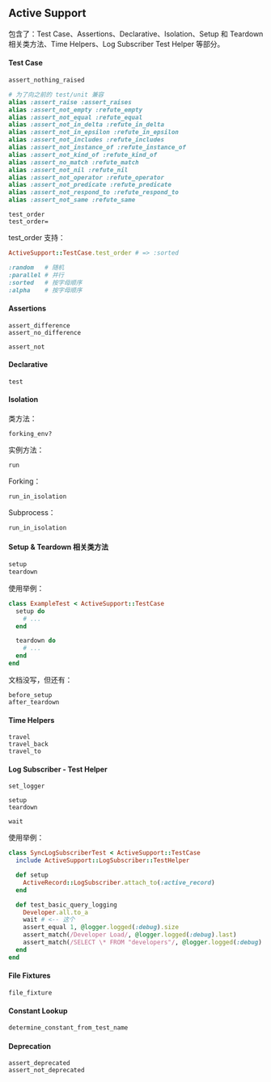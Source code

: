## Active Support

包含了：Test Case、Assertions、Declarative、Isolation、Setup 和 Teardown 相关类方法、Time Helpers、Log Subscriber Test Helper 等部分。

#### Test Case

```ruby
assert_nothing_raised

# 为了向之前的 test/unit 兼容
alias :assert_raise :assert_raises
alias :assert_not_empty :refute_empty
alias :assert_not_equal :refute_equal
alias :assert_not_in_delta :refute_in_delta
alias :assert_not_in_epsilon :refute_in_epsilon
alias :assert_not_includes :refute_includes
alias :assert_not_instance_of :refute_instance_of
alias :assert_not_kind_of :refute_kind_of
alias :assert_no_match :refute_match
alias :assert_not_nil :refute_nil
alias :assert_not_operator :refute_operator
alias :assert_not_predicate :refute_predicate
alias :assert_not_respond_to :refute_respond_to
alias :assert_not_same :refute_same
```

```
test_order
test_order=
```

test_order 支持：

```ruby
ActiveSupport::TestCase.test_order # => :sorted

:random   # 随机
:parallel # 并行
:sorted   # 按字母顺序
:alpha    # 按字母顺序
```

#### Assertions

```
assert_difference
assert_no_difference

assert_not
```

#### Declarative

```
test
```

#### Isolation

类方法：

```
forking_env?
```

实例方法：

```
run
```

Forking：

```
run_in_isolation
```

Subprocess：

```
run_in_isolation
```

#### Setup & Teardown 相关类方法

```ruby
setup
teardown
```

使用举例：

```ruby
class ExampleTest < ActiveSupport::TestCase
  setup do
    # ...
  end

  teardown do
    # ...
  end
end
```

文档没写，但还有：

```
before_setup
after_teardown
```

#### Time Helpers

```
travel
travel_back
travel_to
```

#### Log Subscriber - Test Helper

```
set_logger

setup
teardown

wait
```

使用举例：

```ruby
class SyncLogSubscriberTest < ActiveSupport::TestCase
  include ActiveSupport::LogSubscriber::TestHelper

  def setup
    ActiveRecord::LogSubscriber.attach_to(:active_record)
  end

  def test_basic_query_logging
    Developer.all.to_a
    wait # <-- 这个
    assert_equal 1, @logger.logged(:debug).size
    assert_match(/Developer Load/, @logger.logged(:debug).last)
    assert_match(/SELECT \* FROM "developers"/, @logger.logged(:debug).last)
  end
end
```

#### File Fixtures

```
file_fixture
```

#### Constant Lookup

```ruby
determine_constant_from_test_name
```

#### Deprecation

```
assert_deprecated
assert_not_deprecated
```

